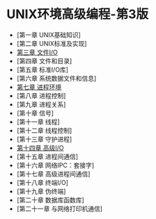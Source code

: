 # UNIX环境高级编程-第3版

- [第一章 UNIX基础知识]
- [第二章 UNIX标准及实现]
- [第三章 文件I/O](chapter3.md)
- [第四章 文件和目录]
- [第五章 标准I/O库]
- [第六章 系统数据文件和信息]
- [第七章 进程环境](chapter7.md)
- [第八章 进程控制]
- [第九章 进程关系]
- [第十章 信号]
- [第十一章 线程]
- [第十二章 线程控制]
- [第十三章 守护进程]
- [第十四章 高级I/O](chapter14.md)
- [第十五章 进程间通信]
- [第十六章 网络IPC：套接字]
- [第十七章 高级进程间通信]
- [第十八章 终端I/O]
- [第十九章 伪终端]
- [第二十章 数据库函数库]
- [第二十一章 与网络打印机通信]

